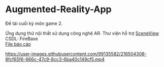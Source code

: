 # Augmented-Reality-App
Đề tài cuối kỳ môn game 2.

Ứng dụng thử nội thất sử dụng công nghệ AR.
Thư viện hỗ trợ <a href="https://github.com/SceneView/sceneview-android">SceneView</a>
<br>CSDL: FireBase
<br> <a href="https://docs.google.com/document/d/1uSNm5i45EjbDWpbrzI5jJkraARGPJk10/edit?usp=share_link&ouid=115429986393752640457&rtpof=true&sd=true">File báo cáo</a>

https://user-images.githubusercontent.com/99135582/216504308-8fcf65f6-666c-47c9-8cc3-6ba40c149cf5.mp4

